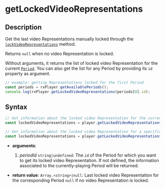 # getLockedVideoRepresentations

## Description

Get the last video Representations manually locked through the
[`lockVideoRepresentations`](./lockAudioVideoRepresentations.md) method.

Returns `null` when no video Representation is locked.

Without arguments, it returns the list of locked video Representation for the
current [`Period`](../../Getting_Started/Glossary.md#period). You can also
get the list for any Period by providing its `id` property as argument.

```js
// example: getting Representations locked for the first Period
const periods = rxPlayer.getAvailablePeriods();
console.log(rxPlayer.getLockedVideoRepresentations(periods[0].id);
```

## Syntax

```js
// Get information about the locked video Representation for the current Period
const lockedVideoRepresentations = player.getLockedVideoRepresentations();

// Get information about the locked video Representation for a specific Period
const lockedVideoRepresentations = player.getLockedVideoRepresentations(periodId);
```

 - **arguments**:

   1. _periodId_ `string|undefined`: The `id` of the Period for which you want
      to get its locked video Representation.
      If not defined, the information associated to the currently-playing Period
      will be returned.

  - **return value**: `Array.<string>|null`: Last locked video
    Representation for the corresponding Period
    `null` if no video Representation is locked.
